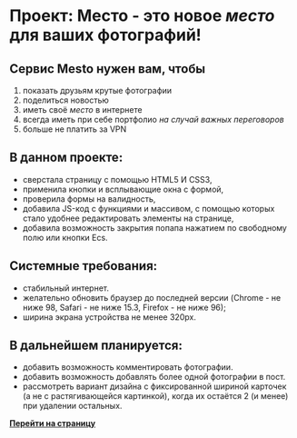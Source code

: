 # Проект: Место - это новое *место* для ваших фотографий!

## Сервис Mesto нужен вам, чтобы
1. показать друзьям крутые фотографии
2. поделиться новостью
3. иметь своё *место* в интернете
4. всегда иметь при себе портфолио *на случай важных переговоров*
5. больше не платить за VPN

## В данном проекте:
* сверстала страницу с помощью HTML5 И CSS3,
* применила кнопки и всплывающие окна с формой,
* проверила формы на валидность,
* добавила JS-код с функциями и массивом, с помощью которых стало удобнее редактировать элементы на странице,
* добавила возможность закрытия попапа нажатием по свободному полю или кнопки Ecs.

## Системные требования:
* стабильный интернет.
* желательно обновить браузер до последней версии (Chrome - не ниже 98, Safari - не ниже 15.3, Firefox - не ниже 96);
* ширина экрана устройства не менее 320px.

## В дальнейшем планируется:
* добавить возможность комментировать фотографии.
* добавить возможность добавлять более одной фотографии в пост.
* рассмотреть вариант дизайна с фиксированной шириной карточек (а не с растягивающейся картинкой), когда их остаётся 2 (и менее) при удалении остальных.

**[Перейти на страницу](https://genlady.github.io/mesto/)**

